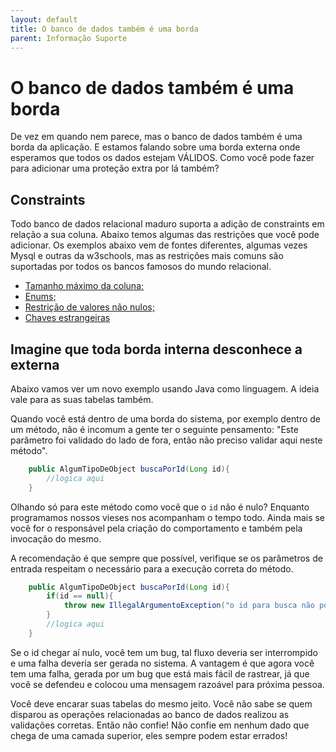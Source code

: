 ```yaml
---
layout: default
title: O banco de dados também é uma borda 
parent: Informação Suporte
---
```

# O banco de dados também é uma borda

De vez em quando nem parece, mas o banco de dados também é uma borda da aplicação. E estamos falando sobre uma borda externa onde esperamos que todos os dados estejam VÁLIDOS. Como você pode fazer para adicionar uma proteção extra por lá também?

## Constraints

Todo banco de dados relacional maduro suporta a adição de constraints em relação a sua coluna. Abaixo temos algumas das restrições que você pode adicionar. Os exemplos abaixo vem de fontes diferentes, algumas vezes Mysql e outras da w3schools, mas as restrições mais comuns são suportadas por todos os bancos famosos do mundo relacional.

* [Tamanho máximo da coluna;](https://dev.mysql.com/doc/refman/8.0/en/char.html)
* [Enums;](https://dev.mysql.com/doc/refman/8.0/en/enum.html)
* [Restrição de valores não nulos;](https://www.w3schools.com/sql/sql_notnull.asp)
* [Chaves estrangeiras](https://www.w3schools.com/sql/sql_foreignkey.asp)

## Imagine que toda borda interna desconhece a externa

Abaixo vamos ver um novo exemplo usando Java como linguagem. A ideia vale para as suas tabelas também.

Quando você está dentro de uma borda do sistema, por exemplo dentro de um método, não é incomum a gente ter o seguinte pensamento: "Este parâmetro foi validado do lado de fora, então não preciso validar aqui neste método".

```java
    public AlgumTipoDeObject buscaPorId(Long id){
        //logica aqui
    }
```
Olhando só para este método como você que o ```id``` não é nulo? Enquanto programamos nossos vieses nos acompanham o tempo todo. Ainda mais se você for o responsável pela criação do comportamento e também pela invocação do mesmo. 

A recomendação é que sempre que possível, verifique se os parâmetros de entrada respeitam o necessário para a execução correta do método. 

```java
    public AlgumTipoDeObject buscaPorId(Long id){
        if(id == null){
            throw new IllegalArgumentoException("o id para busca não pode ser nulo")
        }
        //logica aqui
    }
```

Se o id chegar aí nulo, você tem um bug, tal fluxo deveria ser interrompido e uma falha deveria ser gerada no sistema. A vantagem é que agora você tem uma falha, gerada por um bug que está mais fácil de rastrear, já que você se defendeu e colocou uma mensagem razoável para próxima pessoa. 

Você deve encarar suas tabelas do mesmo jeito. Você não sabe se quem disparou as operações relacionadas ao banco de dados realizou as validações corretas. Então não confie! Não confie em nenhum dado que chega de uma camada superior, eles sempre podem estar errados!




